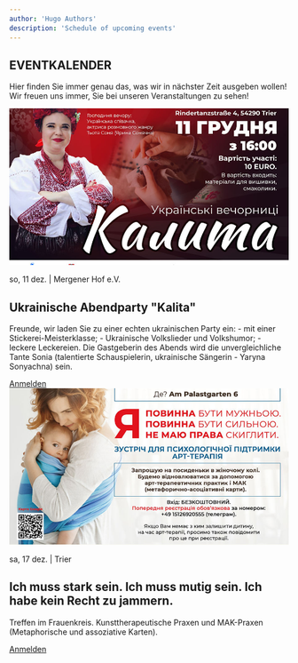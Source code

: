 ```yaml
---
author: 'Hugo Authors'
description: 'Schedule of upcoming events'
---
```


<div class='container m-auto'>
    <h2 class='text-red-600 font-bold 3xl:text-4xl text-2xl px-7 mb-4'>EVENTKALENDER</h2>
    <p class='px-7 mb-4'>Hier finden Sie immer genau das, was wir in nächster Zeit ausgeben wollen!<br>
        Wir freuen uns immer, Sie bei unseren Veranstaltungen zu sehen!</p>
</div>

<div class='container mx-auto my-6 px-7'>
    <!-- Left-img block -->
    <div class='grid lg:grid-cols-2 grid-cols-1 border border-red-600 mb-6'>
        <div class='overflow-hidden'>
            <img src='/calendarImg/e57edb_d1e4b548b92f484f891319cd0a59236f_mv2.jpg' class='w-full object-cover  transition-transform transform hover:scale-110'>
        </div>
        <div class='text-justify my-auto p-6 '>
            <p>so, 11 dez. | Mergener Hof e.V.</p>
            <h2 class='3xl:text-4xl text-2xl font-bold my-4 text-left'>Ukrainische Abendparty "Kalita"</h2>
            <p class='mb-4'>Freunde, wir laden Sie zu einer echten ukrainischen Party ein: - mit einer Stickerei-Meisterklasse; - Ukrainische Volkslieder und Volkshumor; - leckere Leckereien. Die Gastgeberin des Abends wird die unvergleichliche Tante Sonia (talentierte Schauspielerin, ukrainische Sängerin - Yaryna Sonyachna) sein.</p>
            <a href='https://docs.google.com/forms/d/e/1FAIpQLSd91BiSuBVD5w9SgOIotsghWuYbdT7v5GKyxtRgBhLVXxHy7w/viewform?usp=sharing' class='uppercase text-white bg-red-600 px-6 py-2 hover:bg-red-800'>Anmelden</a>
        </div>
    </div>
    <!-- right-img block -->
    <div class='grid lg:grid-cols-2 grid-cols-1 border border-red-600'>
        <div class='overflow-hidden'>
            <img src='/calendarImg/e57edb_413c5ce542e8423fad5c44330cce596b_mv2.jpg' class='w-full object-cover transition-transform transform hover:scale-110'>
        </div>
        <div class='text-justify my-auto p-6 lg:order-first'>
            <p>sa, 17 dez. | Trier</p>
            <h2 class='3xl:text-4xl text-2xl font-bold my-4 text-left'>Ich muss stark sein. Ich muss mutig sein. Ich habe kein Recht zu jammern.</h2>
            <p class='mb-4'>Treffen im Frauenkreis. Kunsttherapeutische Praxen und MAK-Praxen (Metaphorische und assoziative Karten).</p>
            <a href='#' class='uppercase text-white bg-red-600 px-6 py-2 hover:bg-red-800'>Anmelden</a>
        </div>
    </div>
</div>